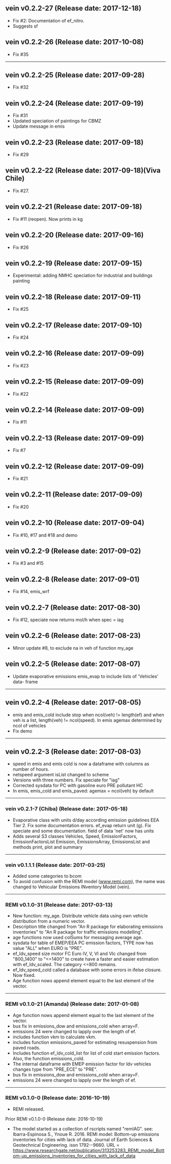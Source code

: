## vein v0.2.2-27 (Release date: 2017-12-18)
- Fix #2: Documentation of ef_nitro.
- Suggests sf

## vein v0.2.2-26 (Release date: 2017-10-08)
- Fix #35
____________________________________________________________________________________

## vein v0.2.2-25 (Release date: 2017-09-28)
- Fix #32
## vein v0.2.2-24 (Release date: 2017-09-19)
- Fix #31
- Updated speciation of paintings for CBMZ
- Update message in emis
## vein v0.2.2-23 (Release date: 2017-09-18)
- Fix #29
## vein v0.2.2-22 (Release date: 2017-09-18)(Viva Chile)
- Fix #27. 
## vein v0.2.2-21 (Release date: 2017-09-18)
- Fix #11 (reopen). Now prints in kg
## vein v0.2.2-20 (Release date: 2017-09-16)
- Fix #26
## vein v0.2.2-19 (Release date: 2017-09-15)
- Experimental: adding NMHC speciation for industrial and buildings painting
## vein v0.2.2-18 (Release date: 2017-09-11)
- Fix #25
## vein v0.2.2-17 (Release date: 2017-09-10)
- Fix #24
## vein v0.2.2-16 (Release date: 2017-09-09)
- Fix #23
## vein v0.2.2-15 (Release date: 2017-09-09)
- Fix #22
## vein v0.2.2-14 (Release date: 2017-09-09)
- Fix #11
## vein v0.2.2-13 (Release date: 2017-09-09)
- Fix #7 
## vein v0.2.2-12 (Release date: 2017-09-09)
- Fix #21 
## vein v0.2.2-11 (Release date: 2017-09-09)
- Fix #20
## vein v0.2.2-10 (Release date: 2017-09-04)
- Fix #10, #17 and #18 and demo
## vein v0.2.2-9 (Release date: 2017-09-02)
- Fix #3 and #15
## vein v0.2.2-8 (Release date: 2017-09-01)
- Fix #14, emis_wrf
## vein v0.2.2-7 (Release date: 2017-08-30)
- Fix #12, speciate now returns mol/h when spec = iag
## vein v0.2.2-6 (Release date: 2017-08-23)
- Minor update #8, to exclude na in veh of function my_age
## vein v0.2.2-5 (Release date: 2017-08-07)
- Update evaporative emissions emis_evap  to include lists of 'Vehicles' data-
frame
____________________________________________________________________________________

## vein v0.2.2-4 (Release date: 2017-08-05)

- emis and emis_cold include stop when ncol(veh) != length(ef) and when
veh is a list, length(veh) != ncol(speed). In emis agemax determined by ncol of
vehicles
- Fix demo

____________________________________________________________________________________

## vein v0.2.2-3 (Release date: 2017-08-03)

- speed in emis and emis cold is now a dataframe with columns as number of hours.
- netspeed argument isList changed to scheme
- Versions with three numbers. Fix speciate for "iag"
- Corrected sysdata for PC with gasoline euro PRE pollutant HC
- In emis, emis_cold and emis_paved: agemax  =  ncol(veh) by default

____________________________________________________________________________________

### vein v0.2.1-7 (Chiba) (Release date: 2017-05-18)

- Evaporative class with units d/day according emission guidelines EEA Tier 2.
Fix some documentation errors. ef_evap return unit (g). Fix speciate and some
documentation. field of data 'net' now has units
- Adds several S3 classes Vehicles, Speed, EmissionFactors, EmissionFactorsList
Emission, EmissionsArray, EmissionsList and methods print, plot and summary
____________________________________________________________________________________

### vein v0.1.1.1 (Release date: 2017-03-25)

- Added some categories to bcom
- To avoid confusion with the REMI model (www.remi.com),
the name was changed to Vehicular Emissions INventory Model (vein).

____________________________________________________________________________________

###  REMI v0.1.0-31 (Release date: 2017-03-13)

- New function: my_age. Distribute vehicle data using own vehicle distribution
from a numeric vector.
- Description title changed from "An R package for elaborating emissions
inventories" to "An R package for traffic emissions modelling".
- age functions now used colSums for messaging average age.
- sysdata for table of EMEP/EEA PC emission factors, TYPE now has value "ALL"
when EURO is "PRE".
- ef_ldv_speed size motor FC Euro IV, V, VI and VIc changed from "800_1400"
to "<=1400" to create have a faster and easier estimation with ef_ldv_scaled.
The category <=800 remains.
- ef_ldv_speed_cold called a database with some errors in ifelse closure.
Now fixed.
- Age function nows append element equal to the last element of the
vector.

____________________________________________________________________________________

###  REMI v0.1.0-21 (Amanda) (Release date: 2017-01-08)

- Age function nows append element equal to the last element of the
vector.
- bus fix in emissions_dow and emissions_cold when array=F.
- emissions 24 were changed to lapply over the length of ef.
- includes function vkm to calculate vkm.
- includes function emissions_paved for estimating resuspension from paved roads.
- Includes function ef_ldv_cold_list for list of cold start emission factors.
  Also, the function emissions_cold.
- The internal dataframe with EMEP emission factor for ldv vehicles
  changes type from "PRE_ECE" to "PRE".
- bus fix in emissions_dow and emissions_cold when array=F.
- emissions 24 were changed to lapply over the length of ef.

____________________________________________________________________________________


### REMI v0.1.0-0 (Release date: 2016-10-19)

- REMI released.

Prior REMI v0.1.0-0 (Release date: 2016-10-19)

- The model started as a collection of rscripts named "remIAG".
see: Ibarra-Espinosa S., Ynoue R. 2016. REMI model: Bottom-up emissions
inventories for cities with lack of data. Journal of Earth Sciences &
Geotechnical Engineering. issn 1792--9660.
URL =
https://www.researchgate.net/publication/313253283_REMI_model_Bottom-up_emissions_inventories_for_cities_with_lack_of_data


